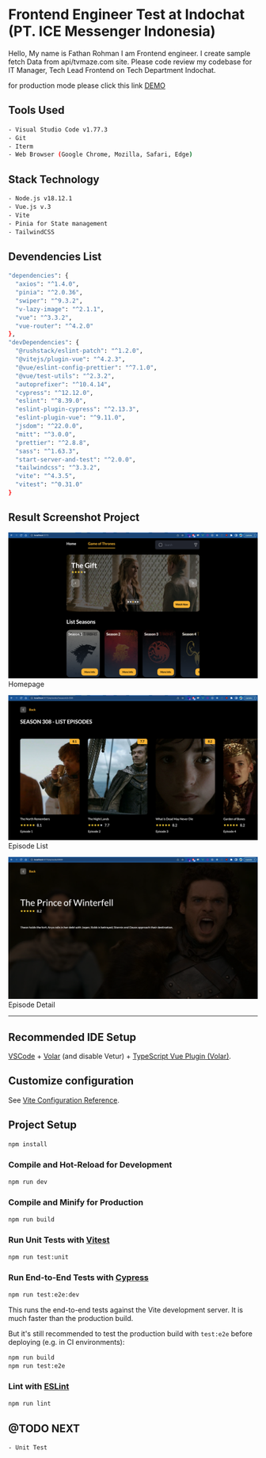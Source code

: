 # Frontend Engineer Test at Indochat (PT. ICE Messenger Indonesia)

Hello, My name is Fathan Rohman I am Frontend engineer. I create sample fetch Data from api/tvmaze.com site. Please code review my codebase for IT Manager, Tech Lead Frontend on Tech Department Indochat.

for production mode please click this link [DEMO](https://classy-semifreddo-6dcc9a.netlify.app/)

## Tools Used

```sh
- Visual Studio Code v1.77.3
- Git
- Iterm
- Web Browser (Google Chrome, Mozilla, Safari, Edge)
```
## Stack Technology

```sh
- Node.js v18.12.1
- Vue.js v.3
- Vite
- Pinia for State management
- TailwindCSS
```

## Devendencies List

```sh
"dependencies": {
  "axios": "^1.4.0",
  "pinia": "^2.0.36",
  "swiper": "^9.3.2",
  "v-lazy-image": "^2.1.1",
  "vue": "^3.3.2",
  "vue-router": "^4.2.0"
},
"devDependencies": {
  "@rushstack/eslint-patch": "^1.2.0",
  "@vitejs/plugin-vue": "^4.2.3",
  "@vue/eslint-config-prettier": "^7.1.0",
  "@vue/test-utils": "^2.3.2",
  "autoprefixer": "^10.4.14",
  "cypress": "^12.12.0",
  "eslint": "^8.39.0",
  "eslint-plugin-cypress": "^2.13.3",
  "eslint-plugin-vue": "^9.11.0",
  "jsdom": "^22.0.0",
  "mitt": "^3.0.0",
  "prettier": "^2.8.8",
  "sass": "^1.63.3",
  "start-server-and-test": "^2.0.0",
  "tailwindcss": "^3.3.2",
  "vite": "^4.3.5",
  "vitest": "^0.31.0"
}
```

## Result Screenshot Project 

![plot](./src/assets/homepage.png)
Homepage

![plot](./src/assets/episode-list.png)
Episode List

![plot](./src/assets/episode-detail.png)
Episode Detail

--------------


## Recommended IDE Setup

[VSCode](https://code.visualstudio.com/) + [Volar](https://marketplace.visualstudio.com/items?itemName=Vue.volar) (and disable Vetur) + [TypeScript Vue Plugin (Volar)](https://marketplace.visualstudio.com/items?itemName=Vue.vscode-typescript-vue-plugin).

## Customize configuration

See [Vite Configuration Reference](https://vitejs.dev/config/).

## Project Setup

```sh
npm install
```

### Compile and Hot-Reload for Development

```sh
npm run dev
```

### Compile and Minify for Production

```sh
npm run build
```

### Run Unit Tests with [Vitest](https://vitest.dev/)

```sh
npm run test:unit
```

### Run End-to-End Tests with [Cypress](https://www.cypress.io/)

```sh
npm run test:e2e:dev
```

This runs the end-to-end tests against the Vite development server.
It is much faster than the production build.

But it's still recommended to test the production build with `test:e2e` before deploying (e.g. in CI environments):

```sh
npm run build
npm run test:e2e
```

### Lint with [ESLint](https://eslint.org/)

```sh
npm run lint
```

## @TODO NEXT
```
- Unit Test
```